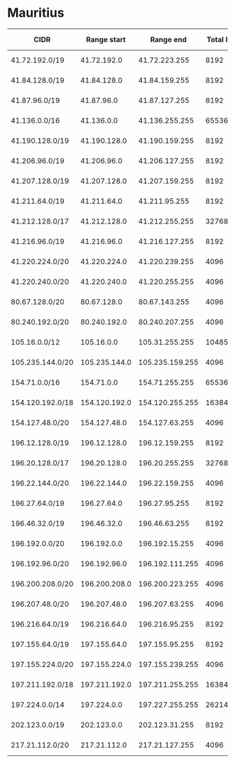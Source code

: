 # Mauritius

CIDR               | Range start     | Range end       | Total IPs  | Assign date | Owner
------------------ | --------------- | --------------- | ---------- | ----------- | -----
41.72.192.0/19     | 41.72.192.0     | 41.72.223.255   | 8192       | 2009-12-07  | 
41.84.128.0/19     | 41.84.128.0     | 41.84.159.255   | 8192       | 2010-09-29  | 
41.87.96.0/19      | 41.87.96.0      | 41.87.127.255   | 8192       | 2010-08-16  | 
41.136.0.0/16      | 41.136.0.0      | 41.136.255.255  | 65536      | 2009-02-05  | 
41.190.128.0/19    | 41.190.128.0    | 41.190.159.255  | 8192       | 2008-07-15  | 
41.206.96.0/19     | 41.206.96.0     | 41.206.127.255  | 8192       | 2012-11-05  | 
41.207.128.0/19    | 41.207.128.0    | 41.207.159.255  | 8192       | 2006-04-26  | 
41.211.64.0/19     | 41.211.64.0     | 41.211.95.255   | 8192       | 2007-05-17  | 
41.212.128.0/17    | 41.212.128.0    | 41.212.255.255  | 32768      | 2006-08-29  | 
41.216.96.0/19     | 41.216.96.0     | 41.216.127.255  | 8192       | 2008-09-05  | 
41.220.224.0/20    | 41.220.224.0    | 41.220.239.255  | 4096       | 2007-02-23  | 
41.220.240.0/20    | 41.220.240.0    | 41.220.255.255  | 4096       | 2007-03-29  | 
80.67.128.0/20     | 80.67.128.0     | 80.67.143.255   | 4096       | 2014-12-30  | 
80.240.192.0/20    | 80.240.192.0    | 80.240.207.255  | 4096       | 2001-10-11  | 
105.16.0.0/12      | 105.16.0.0      | 105.31.255.255  | 1048576    | 2014-06-01  | 
105.235.144.0/20   | 105.235.144.0   | 105.235.159.255 | 4096       | 2012-11-23  | 
154.71.0.0/16      | 154.71.0.0      | 154.71.255.255  | 65536      | 2013-11-29  | 
154.120.192.0/18   | 154.120.192.0   | 154.120.255.255 | 16384      | 2014-03-05  | 
154.127.48.0/20    | 154.127.48.0    | 154.127.63.255  | 4096       | 2014-03-05  | 
196.12.128.0/19    | 196.12.128.0    | 196.12.159.255  | 8192       | 2005-06-30  | 
196.20.128.0/17    | 196.20.128.0    | 196.20.255.255  | 32768      | 2007-07-09  | 
196.22.144.0/20    | 196.22.144.0    | 196.22.159.255  | 4096       | 2005-08-12  | 
196.27.64.0/19     | 196.27.64.0     | 196.27.95.255   | 8192       | 2005-12-08  | 
196.46.32.0/19     | 196.46.32.0     | 196.46.63.255   | 8192       | 2005-12-06  | 
196.192.0.0/20     | 196.192.0.0     | 196.192.15.255  | 4096       | 2003-11-05  | 
196.192.96.0/20    | 196.192.96.0    | 196.192.111.255 | 4096       | 2005-02-15  | 
196.200.208.0/20   | 196.200.208.0   | 196.200.223.255 | 4096       | 2015-03-04  | 
196.207.48.0/20    | 196.207.48.0    | 196.207.63.255  | 4096       | 2005-09-03  | 
196.216.64.0/19    | 196.216.64.0    | 196.216.95.255  | 8192       | 2005-08-11  | 
197.155.64.0/19    | 197.155.64.0    | 197.155.95.255  | 8192       | 2012-09-10  | 
197.155.224.0/20   | 197.155.224.0   | 197.155.239.255 | 4096       | 2014-10-02  | 
197.211.192.0/18   | 197.211.192.0   | 197.211.255.255 | 16384      | 2012-12-20  | 
197.224.0.0/14     | 197.224.0.0     | 197.227.255.255 | 262144     | 2010-04-07  | 
202.123.0.0/19     | 202.123.0.0     | 202.123.31.255  | 8192       | 2000-05-12  | 
217.21.112.0/20    | 217.21.112.0    | 217.21.127.255  | 4096       | 2003-12-10  | 
